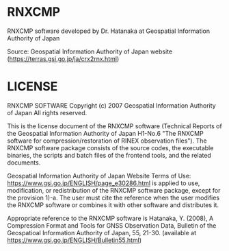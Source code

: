 # RNXCMP
RNXCMP software developed by Dr. Hatanaka at Geospatial Information Authority of Japan

Source: Geospatial Information Authority of Japan website (https://terras.gsi.go.jp/ja/crx2rnx.html)

# LICENSE
RNXCMP SOFTWARE
Copyright (c) 2007 Geospatial Information Authority of Japan  All rights reserved.

This is the license document of the RNXCMP software (Technical 
Reports of the Geospatial Information Authority of Japan H1-No.6 "The 
RNXCMP software for compression/restoration of RINEX observation files").
The RNXCMP software package consists of the source codes, the executable 
binaries, the scripts and batch files of the frontend tools, and the 
related documents.

Geospatial Information Authority of Japan Website Terms of Use:
https://www.gsi.go.jp/ENGLISH/page_e30286.html
is applied to use, modification, or redistribution of the RNXCMP 
software package, except for the provision 1)-a.
The user must cite the reference when the user modifies the RNXCMP 
software or combines it with other software and distributes it.

Appropriate reference to the RNXCMP software is 
Hatanaka, Y. (2008), A Compression Format and Tools for GNSS Observation
          Data, Bulletin of the Geospatioal Information Authority of Japan, 55, 21-30.
(available at https://www.gsi.go.jp/ENGLISH/Bulletin55.html)


